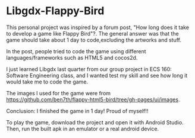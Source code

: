 # Libgdx-Flappy-Bird
This personal project was inspired by a forum post, "How long does it take to develop a game like Flappy Bird"?. The general answer was that the game should take about 1 day to code,excluding the artworks and stuff.

In the post, people tried to code the game using different languages/frameworks such as HTML5 and cocos2d.

I just learned Libgdx last quarter from our group project in ECS 160: Software Engineering class, and I wanted test my skill and see how long it would take me to code the game.

The images I used for the game were from
https://github.com/ben7th/flappy-html5-bird/tree/gh-pages/ui/images.

Conclusion: I finished the game in 1 day! Proud of myself!!

To play the game, download the project and open it with Android Studio. 
Then, run the built apk in an emulator or a real android device.